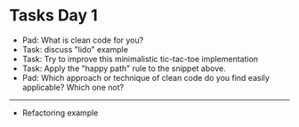 # Tasks Day 1

* Pad: What is clean code for you?
* Task: discuss "lido" example
* Task: Try to improve this minimalistic tic-tac-toe implementation
* Task: Apply the "happy path" rule to the snippet above.
* Pad: Which approach or technique of clean code do you find easily applicable? Which one not?

----

* Refactoring example